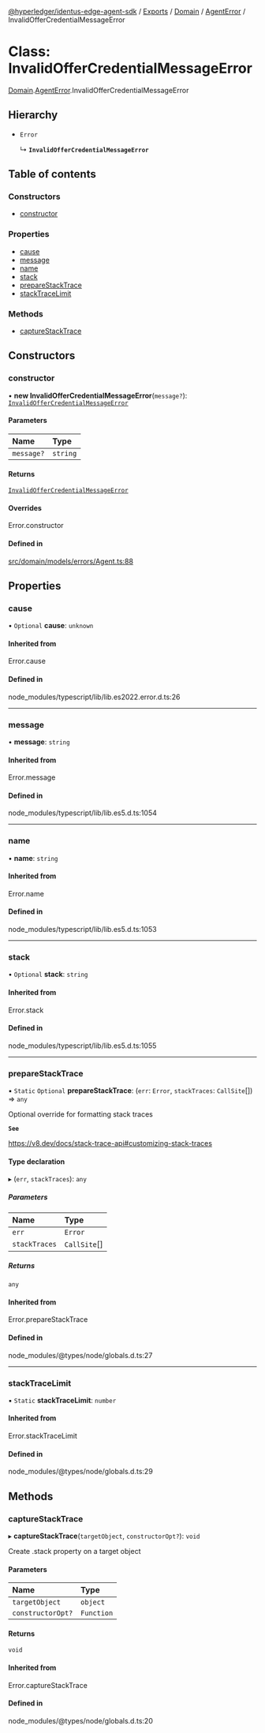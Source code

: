 [@hyperledger/identus-edge-agent-sdk](../README.md) / [Exports](../modules.md) / [Domain](../modules/Domain.md) / [AgentError](../modules/Domain.AgentError.md) / InvalidOfferCredentialMessageError

# Class: InvalidOfferCredentialMessageError

[Domain](../modules/Domain.md).[AgentError](../modules/Domain.AgentError.md).InvalidOfferCredentialMessageError

## Hierarchy

- `Error`

  ↳ **`InvalidOfferCredentialMessageError`**

## Table of contents

### Constructors

- [constructor](Domain.AgentError.InvalidOfferCredentialMessageError.md#constructor)

### Properties

- [cause](Domain.AgentError.InvalidOfferCredentialMessageError.md#cause)
- [message](Domain.AgentError.InvalidOfferCredentialMessageError.md#message)
- [name](Domain.AgentError.InvalidOfferCredentialMessageError.md#name)
- [stack](Domain.AgentError.InvalidOfferCredentialMessageError.md#stack)
- [prepareStackTrace](Domain.AgentError.InvalidOfferCredentialMessageError.md#preparestacktrace)
- [stackTraceLimit](Domain.AgentError.InvalidOfferCredentialMessageError.md#stacktracelimit)

### Methods

- [captureStackTrace](Domain.AgentError.InvalidOfferCredentialMessageError.md#capturestacktrace)

## Constructors

### constructor

• **new InvalidOfferCredentialMessageError**(`message?`): [`InvalidOfferCredentialMessageError`](Domain.AgentError.InvalidOfferCredentialMessageError.md)

#### Parameters

| Name | Type |
| :------ | :------ |
| `message?` | `string` |

#### Returns

[`InvalidOfferCredentialMessageError`](Domain.AgentError.InvalidOfferCredentialMessageError.md)

#### Overrides

Error.constructor

#### Defined in

[src/domain/models/errors/Agent.ts:88](https://github.com/hyperledger/identus-edge-agent-sdk-ts/blob/b1a74ed6fd4a9050ce3bb69d50435414a88a059a/src/domain/models/errors/Agent.ts#L88)

## Properties

### cause

• `Optional` **cause**: `unknown`

#### Inherited from

Error.cause

#### Defined in

node_modules/typescript/lib/lib.es2022.error.d.ts:26

___

### message

• **message**: `string`

#### Inherited from

Error.message

#### Defined in

node_modules/typescript/lib/lib.es5.d.ts:1054

___

### name

• **name**: `string`

#### Inherited from

Error.name

#### Defined in

node_modules/typescript/lib/lib.es5.d.ts:1053

___

### stack

• `Optional` **stack**: `string`

#### Inherited from

Error.stack

#### Defined in

node_modules/typescript/lib/lib.es5.d.ts:1055

___

### prepareStackTrace

▪ `Static` `Optional` **prepareStackTrace**: (`err`: `Error`, `stackTraces`: `CallSite`[]) => `any`

Optional override for formatting stack traces

**`See`**

https://v8.dev/docs/stack-trace-api#customizing-stack-traces

#### Type declaration

▸ (`err`, `stackTraces`): `any`

##### Parameters

| Name | Type |
| :------ | :------ |
| `err` | `Error` |
| `stackTraces` | `CallSite`[] |

##### Returns

`any`

#### Inherited from

Error.prepareStackTrace

#### Defined in

node_modules/@types/node/globals.d.ts:27

___

### stackTraceLimit

▪ `Static` **stackTraceLimit**: `number`

#### Inherited from

Error.stackTraceLimit

#### Defined in

node_modules/@types/node/globals.d.ts:29

## Methods

### captureStackTrace

▸ **captureStackTrace**(`targetObject`, `constructorOpt?`): `void`

Create .stack property on a target object

#### Parameters

| Name | Type |
| :------ | :------ |
| `targetObject` | `object` |
| `constructorOpt?` | `Function` |

#### Returns

`void`

#### Inherited from

Error.captureStackTrace

#### Defined in

node_modules/@types/node/globals.d.ts:20
